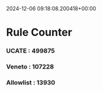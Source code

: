2024-12-06 09:18:08.200418+00:00
# Rule Counter 
 ### UCATE : 499875

 ### Veneto : 107228

 ### Allowlist : 13930